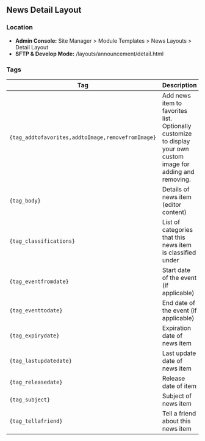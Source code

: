 ## News Detail Layout

### Location
* **Admin Console:** Site Manager > Module Templates > News Layouts > Detail Layout
* **SFTP & Develop Mode:** /layouts/announcement/detail.html

### Tags

Tag | Description
-------------- | -------------
`{tag_addtofavorites,addtoImage,removefromImage}` | Add news item to favorites list. Optionally customize to display your own custom image for adding and removing.
`{tag_body}` | Details of news item (editor content)
`{tag_classifications}` | List of categories that this news item is classified under
`{tag_eventfromdate}` | Start date of the event (if applicable)
`{tag_eventtodate}` | End date of the event (if applicable)
`{tag_expirydate}` | Expiration date of news item
`{tag_lastupdatedate}` | Last update date of news item
`{tag_releasedate}` | Release date of item
`{tag_subject}` | Subject of news item
`{tag_tellafriend}` | Tell a friend about this news item
